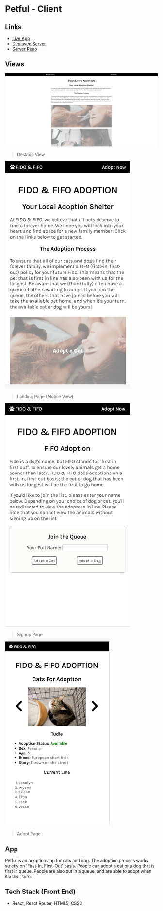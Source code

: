 # Petful - Client

## Links
- [Live App](https://petful.shiningjustice.now.sh)
- [Deployed Server](https://ancient-everglades-87501.herokuapp.com/api)
- [Server Repo](https://github.com/thinkful-ei-gecko/Phoebe-Nandana-Petful-Server)

## Views 

![](src/assets/landing-desktop.png)
> Desktop View

![](src/assets/landing-mobile.png)
> Landing Page (Mobile View)

![](src/assets/signup-mobile.png)
> Signup Page

![](src/assets/adopt-mobile.png)
> Adopt Page

## App
Petful is an adoption app for cats and dog. The adoption process works strictly on 'First-In, First-Out' basis. People can adopt a cat or a dog that is first in queue. People are also put in a queue, and are able to adopt when it's their turn.

## Tech Stack (Front End)
- React, React Router, HTML5, CSS3
